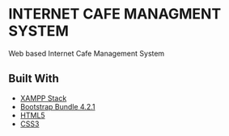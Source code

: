 ﻿# INTERNET CAFE MANAGMENT SYSTEM

Web based Internet Cafe Management System


## Built With

* [XAMPP Stack]()
* [Bootstrap Bundle 4.2.1](https://getbootstrap.com/)
* [HTML5]()
* [CSS3]()
